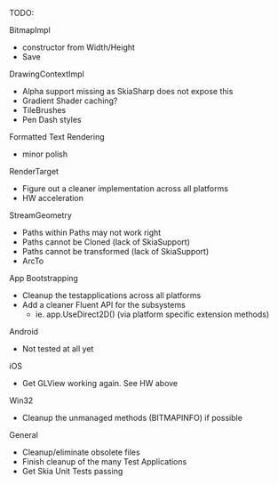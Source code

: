 ﻿TODO:

BitmapImpl 
- constructor from Width/Height
- Save

DrawingContextImpl
- Alpha support missing as SkiaSharp does not expose this
- Gradient Shader caching?
- TileBrushes
- Pen Dash styles

Formatted Text Rendering 
- minor polish

RenderTarget
- Figure out a cleaner implementation across all platforms
- HW acceleration

StreamGeometry
- Paths within Paths may not work right
- Paths cannot be Cloned (lack of SkiaSupport)
- Paths cannot be transformed (lack of SkiaSupport)
- ArcTo

App Bootstrapping
- Cleanup the testapplications across all platforms
- Add a cleaner Fluent API for the subsystems
	- ie.    app.UseDirect2D()    (via platform specific extension methods)

Android
- Not tested at all yet

iOS
- Get GLView working again. See HW above

Win32
- Cleanup the unmanaged methods (BITMAPINFO) if possible

General
- Cleanup/eliminate obsolete files
- Finish cleanup of the many Test Applications
- Get Skia Unit Tests passing


